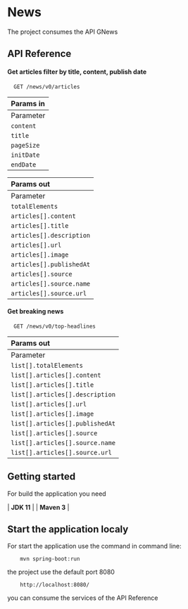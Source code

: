 
# News

The project consumes the API GNews

## API Reference

#### Get articles filter by title, content, publish date

```http
  GET /news/v0/articles
```
| Params in |
| :------------------------- |
| Parameter | Type     | Description                |
| `content` | `string` | **Required**. Key word to find articles |
| `title` | `string` | **Optional**. Title concidences |
| `pageSize` | `string` | **Optional**. Pagesize response |
| `initDate` | `string` | **Optional**. First date to find article |
| `endDate` | `string` | **Optional**. Last date to find an article |

| Params out |
| :------------------------- |
| Parameter | Type     | Description                |
| `totalElements` | `int` | **Optional**. Number of articles with concidences |
| `articles[].content` | `string` | **Optional**. Description about the article |
| `articles[].title` | `string` | **Optional**. Title article |
| `articles[].description` | `string` | **Optional**. Description about the article |
| `articles[].url` | `string` | **Optional**. Link to article |
| `articles[].image` | `string` | **Optional**. Link to image |
| `articles[].publishedAt` | `string` | **Optional**. Publish date article |
| `articles[].source` | `string` | **Optional**. Source |
| `articles[].source.name` | `string` | **Optional**. Name site |
| `articles[].source.url` | `string` | **Optional**. Link to main site |

#### Get breaking news

```http
  GET /news/v0/top-headlines
```

| Params out |
| :------------------------- |
| Parameter | Type     | Description                |
| `list[].totalElements` | `int` | **Optional**. Number of articles with concidences |
| `list[].articles[].content` | `string` | **Optional**. Description about the article |
| `list[].articles[].title` | `string` | **Optional**. Title article |
| `list[].articles[].description` | `string` | **Optional**. Description about the article |
| `list[].articles[].url` | `string` | **Optional**. Link to article |
| `list[].articles[].image` | `string` | **Optional**. Link to image |
| `list[].articles[].publishedAt` | `string` | **Optional**. Publish date article |
| `list[].articles[].source` | `string` | **Optional**. Source |
| `list[].articles[].source.name` | `string` | **Optional**. Name site |
| `list[].articles[].source.url` | `string` | **Optional**. Link to main site |

## Getting started

For build the application you need

| **JDK 11** |
| **Maven 3** |

## Start the application localy

For start the application use the command in command line:

```
	mvn spring-boot:run
```
the project use the default port 8080

```
	http://localhost:8080/
```

you can consume the services of the API Reference






